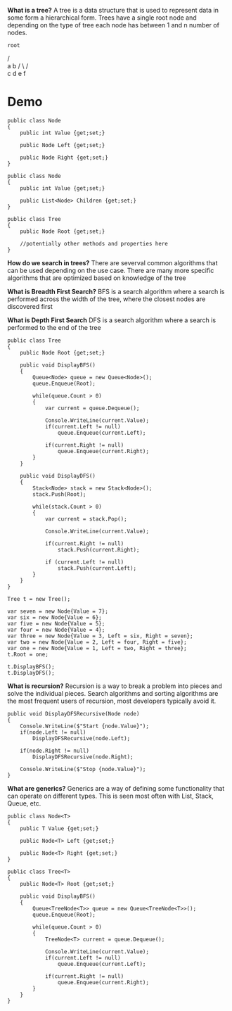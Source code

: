 **What is a tree?**
A tree is a data structure that is used to represent data in some form a hierarchical form. Trees have a single root node and depending on the type of tree each node has between 1 and n number of nodes. 

    root
   /     \
  a       b
 / \     /  \
c   d   e    f

# Demo

```
public class Node
{
    public int Value {get;set;}

    public Node Left {get;set;}

    public Node Right {get;set;}
}

public class Node
{
    public int Value {get;set;}

    public List<Node> Children {get;set;}
}

public class Tree
{
    public Node Root {get;set;}

    //potentially other methods and properties here
}
```

**How do we search in trees?**
There are severval common algorithms that can be used depending on the use case. There are many more specific algorithms that are optimized based on knowledge of the tree

**What is Breadth First Search?**
BFS is a search algorithm where a search is performed across the width of the tree, where the closest nodes are discovered first

**What is Depth First Search**
DFS is a search algorithm where a search is performed to the end of the tree

```
public class Tree
{
    public Node Root {get;set;}

    public void DisplayBFS()
    {
        Queue<Node> queue = new Queue<Node>();
		queue.Enqueue(Root);
		
		while(queue.Count > 0)
		{
			var current = queue.Dequeue();
			
			Console.WriteLine(current.Value);
			if(current.Left != null)
				queue.Enqueue(current.Left);

			if(current.Right != null)
				queue.Enqueue(current.Right);
		}
    }

    public void DisplayDFS()
    {
        Stack<Node> stack = new Stack<Node>();
        stack.Push(Root);
        
        while(stack.Count > 0)
        {
            var current = stack.Pop();
            
            Console.WriteLine(current.Value);
            
            if(current.Right != null)
                stack.Push(current.Right);

            if (current.Left != null)
                stack.Push(current.Left);
        }
    }
}

Tree t = new Tree();
	
var seven = new Node{Value = 7};
var six = new Node{Value = 6};
var five = new Node{Value = 5};
var four = new Node{Value = 4};
var three = new Node{Value = 3, Left = six, Right = seven};
var two = new Node{Value = 2, Left = four, Right = five};
var one = new Node{Value = 1, Left = two, Right = three};
t.Root = one;

t.DisplayBFS();
t.DisplayDFS();
```

**What is recursion?**
Recursion is a way to break a problem into pieces and solve the individual pieces.
Search algorithms and sorting algorithms are the most frequent users of recursion, most developers typically avoid it.

```
public void DisplayDFSRecursive(Node node)
{
    Console.WriteLine($"Start {node.Value}");
    if(node.Left != null)
        DisplayDFSRecursive(node.Left);
        
    if(node.Right != null)
        DisplayDFSRecursive(node.Right);
		
	Console.WriteLine($"Stop {node.Value}");
}
```

**What are generics?**
Generics are a way of defining some functionality that can operate on different types.
This is seen most often with List, Stack, Queue, etc. 

```
public class Node<T>
{
    public T Value {get;set;}

    public Node<T> Left {get;set;}

    public Node<T> Right {get;set;}
}

public class Tree<T>
{
    public Node<T> Root {get;set;}

    public void DisplayBFS()
    {
        Queue<TreeNode<T>> queue = new Queue<TreeNode<T>>();
        queue.Enqueue(Root);

        while(queue.Count > 0)
        {
            TreeNode<T> current = queue.Dequeue();

            Console.WriteLine(current.Value);
            if(current.Left != null)
                queue.Enqueue(current.Left);

            if(current.Right != null)
                queue.Enqueue(current.Right);
        }
    }
}
```